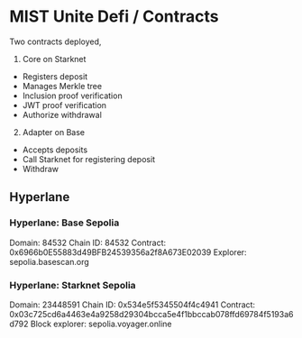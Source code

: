 # MIST Unite Defi / Contracts

Two contracts deployed,

1. Core on Starknet
  - Registers deposit
  - Manages Merkle tree
  - Inclusion proof verification
  - JWT proof verification
  - Authorize withdrawal
2. Adapter on Base
  - Accepts deposits
  - Call Starknet for registering deposit
  - Withdraw

## Hyperlane

### Hyperlane: Base Sepolia

Domain: 84532
Chain ID: 84532
Contract: 0x6966b0E55883d49BFB24539356a2f8A673E02039
Explorer: sepolia.basescan.org

### Hyperlane: Starknet Sepolia

Domain: 23448591
Chain ID: 0x534e5f5345504f4c4941
Contract: 0x03c725cd6a4463e4a9258d29304bcca5e4f1bbccab078ffd69784f5193a6d792
Block explorer: sepolia.voyager.online



